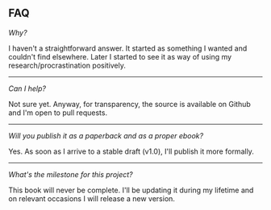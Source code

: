## FAQ

*Why?*

I haven't a straightforward answer. It started as something I wanted and couldn't find elsewhere. Later I started to see it as way of using my research/procrastination positively.

---

*Can I help?*

Not sure yet. Anyway, for transparency, the source is available on Github and I'm open to pull requests.

---

*Will you publish it as a paperback and as a proper ebook?*

Yes. As soon as I arrive to a stable draft (v1.0), I'll publish it more formally.

---

*What's the milestone for this project?*

This book will never be complete. I'll be updating it during my lifetime and on relevant occasions I will release a new version.